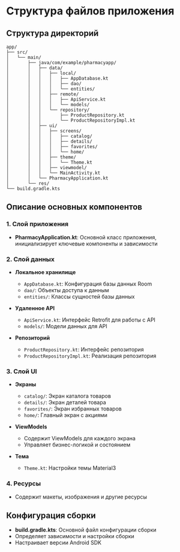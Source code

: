 # Структура файлов приложения

## Структура директорий

```
app/
├── src/
│   └── main/
│       ├── java/com/example/pharmacyapp/
│       │   ├── data/
│       │   │   ├── local/
│       │   │   │   ├── AppDatabase.kt
│       │   │   │   ├── dao/
│       │   │   │   └── entities/
│       │   │   ├── remote/
│       │   │   │   ├── ApiService.kt
│       │   │   │   └── models/
│       │   │   └── repository/
│       │   │       ├── ProductRepository.kt
│       │   │       └── ProductRepositoryImpl.kt
│       │   ├── ui/
│       │   │   ├── screens/
│       │   │   │   ├── catalog/
│       │   │   │   ├── details/
│       │   │   │   ├── favorites/
│       │   │   │   └── home/
│       │   │   ├── theme/
│       │   │   │   └── Theme.kt
│       │   │   ├── viewmodel/
│       │   │   └── MainActivity.kt
│       │   └── PharmacyApplication.kt
│       └── res/
└── build.gradle.kts
```

## Описание основных компонентов

### 1. Слой приложения
- **PharmacyApplication.kt**: Основной класс приложения, инициализирует ключевые компоненты и зависимости

### 2. Слой данных
- **Локальное хранилище**
  - `AppDatabase.kt`: Конфигурация базы данных Room
  - `dao/`: Объекты доступа к данным
  - `entities/`: Классы сущностей базы данных
  
- **Удаленное API**
  - `ApiService.kt`: Интерфейс Retrofit для работы с API
  - `models/`: Модели данных для API
  
- **Репозиторий**
  - `ProductRepository.kt`: Интерфейс репозитория
  - `ProductRepositoryImpl.kt`: Реализация репозитория

### 3. Слой UI
- **Экраны**
  - `catalog/`: Экран каталога товаров
  - `details/`: Экран деталей товара
  - `favorites/`: Экран избранных товаров
  - `home/`: Главный экран с акциями
  
- **ViewModels**
  - Содержит ViewModels для каждого экрана
  - Управляет бизнес-логикой и состоянием
  
- **Тема**
  - `Theme.kt`: Настройки темы Material3

### 4. Ресурсы
- Содержит макеты, изображения и другие ресурсы

## Конфигурация сборки
- **build.gradle.kts**: Основной файл конфигурации сборки
- Определяет зависимости и настройки сборки
- Настраивает версии Android SDK 